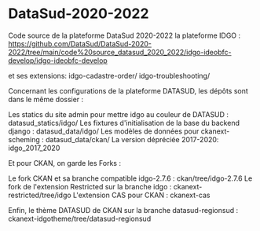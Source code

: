 # DataSud-2020-2022
Code source de la plateforme DataSud 2020-2022
la plateforme IDGO : https://github.com/DataSud/DataSud-2020-2022/tree/main/code%20source_datasud_2020_2022/idgo-ideobfc-develop/idgo-ideobfc-develop

et ses extensions:
idgo-cadastre-order/
idgo-troubleshooting/

Concernant les configurations de la plateforme DATASUD, les dépôts sont dans le même dossier :

Les statics du site admin pour mettre idgo au couleur de DATASUD : datasud_statics/idgo/
Les fixtures d'initialisation de la base du backend django : datasud_data/idgo/
Les modèles de données pour ckanext-scheming : datasud_data/ckan/
La version dépréciée 2017-2020: idgo_2017_2020

Et pour CKAN, on garde les Forks :

Le fork CKAN et sa branche compatible idgo-2.7.6 : ckan/tree/idgo-2.7.6
Le fork de l'extension Restricted sur la branche idgo : ckanext-restricted/tree/idgo
L'extension CAS pour CKAN : ckanext-cas

Enfin, le thème DATASUD de CKAN sur la branche datasud-regionsud : ckanext-idgotheme/tree/datasud-regionsud
